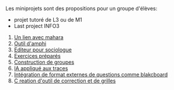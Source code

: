 
Les miniprojets sont des propositions pour un groupe d'élèves:
- projet tutoré de L3 ou de M1 
- Last project INFO3 


1. [Un lien avec mahara](portfolio.md)  
1. [Outil d'amphi](votar.md)  
1. [Editeur pour sociologue](editorforphd.md)  
1. [Exercices préparés](prepared.md)
1. [Construction de groupes](groupegenerator.md)
1. [IA appliqué aux traces](iatrace.md)
1. [Intégration de format externes de questions  comme blakcboard](blackboard.md)
1. [C reation d'outil de correction et de grilles](corrections.md)
